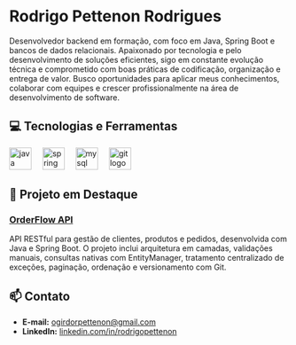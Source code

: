 # Rodrigo Pettenon Rodrigues

Desenvolvedor backend em formação, com foco em Java, Spring Boot e bancos de dados relacionais. Apaixonado por tecnologia e pelo desenvolvimento de soluções eficientes, sigo em constante evolução técnica e comprometido com boas práticas de codificação, organização e entrega de valor. Busco oportunidades para aplicar meus conhecimentos, colaborar com equipes e crescer profissionalmente na área de desenvolvimento de software.

## 💻 Tecnologias e Ferramentas

<div align="left">
  <img src="https://cdn.jsdelivr.net/gh/devicons/devicon/icons/java/java-original.svg" height="40" alt="java logo"  />
  <img width="12" />
  <img src="https://cdn.jsdelivr.net/gh/devicons/devicon/icons/spring/spring-original.svg" height="40" alt="spring logo"  />
  <img width="12" />
  <img src="https://cdn.jsdelivr.net/gh/devicons/devicon/icons/mysql/mysql-original.svg" height="40" alt="mysql logo"  />
  <img width="12" />
  <img src="https://cdn.jsdelivr.net/gh/devicons/devicon/icons/git/git-original.svg" height="40" alt="git logo"  />
</div>


## 🚀 Projeto em Destaque

### [OrderFlow API](https://github.com/rodrigopettenon/orderflow-api)  
API RESTful para gestão de clientes, produtos e pedidos, desenvolvida com Java e Spring Boot. O projeto inclui arquitetura em camadas, validações manuais, consultas nativas com EntityManager, tratamento centralizado de exceções, paginação, ordenação e versionamento com Git.

## 📫 Contato

- **E-mail:** ogirdorpettenon@gmail.com  
- **LinkedIn:** [linkedin.com/in/rodrigopettenon](https://www.linkedin.com/in/rodrigopettenon)
